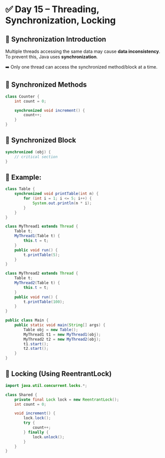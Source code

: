 # ✅ Day 15 – Threading, Synchronization, Locking

## 🔹 Synchronization Introduction
Multiple threads accessing the same data may cause **data inconsistency**.  
To prevent this, Java uses **synchronization**.

➡️ Only one thread can access the synchronized method/block at a time.

## 🔹 Synchronized Methods
```java
class Counter {
    int count = 0;

    synchronized void increment() {
        count++;
    }
}
```

## 🔹 Synchronized Block
```java
synchronized (obj) {
    // critical section
}
```

## 🔹 Example:
```java
class Table {
    synchronized void printTable(int n) {
        for (int i = 1; i <= 5; i++) {
            System.out.println(n * i);
        }
    }
}

class MyThread1 extends Thread {
    Table t;
    MyThread1(Table t) {
        this.t = t;
    }
    public void run() {
        t.printTable(5);
    }
}

class MyThread2 extends Thread {
    Table t;
    MyThread2(Table t) {
        this.t = t;
    }
    public void run() {
        t.printTable(100);
    }
}

public class Main {
    public static void main(String[] args) {
        Table obj = new Table();
        MyThread1 t1 = new MyThread1(obj);
        MyThread2 t2 = new MyThread2(obj);
        t1.start();
        t2.start();
    }
}
```

## 🔹 Locking (Using ReentrantLock)
```java
import java.util.concurrent.locks.*;

class Shared {
    private final Lock lock = new ReentrantLock();
    int count = 0;

    void increment() {
        lock.lock();
        try {
            count++;
        } finally {
            lock.unlock();
        }
    }
}
```